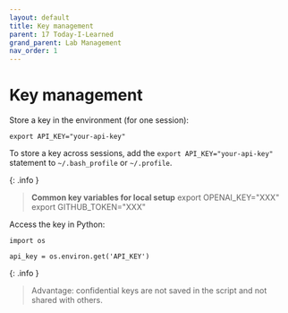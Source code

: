 ```yaml
---
layout: default
title: Key management
parent: 17 Today-I-Learned
grand_parent: Lab Management
nav_order: 1
---
```


# Key management

Store a key in the environment (for one session):

```
export API_KEY="your-api-key"
```

To store a key across sessions, add the `export API_KEY="your-api-key"` statement to `~/.bash_profile` or `~/.profile`.

{: .info }
> **Common key variables for local setup**
> export OPENAI_KEY="XXX"
> export GITHUB_TOKEN="XXX"

Access the key in Python:

```
import os

api_key = os.environ.get('API_KEY')
```

{: .info }
> Advantage: confidential keys are not saved in the script and not shared with others.

